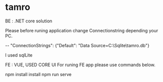 # tamro

BE : .NET core solution

Please before runing application change Connectionstring depending your PC. 

-- "ConnectionStrings": {"Default": "Data Source=C:\\Sqlite\\tamro.db"}

I used sqlLite
 

FE : VUE, USED CORE UI
For runing FE app please use commands below.

npm install install 
npm run serve 
